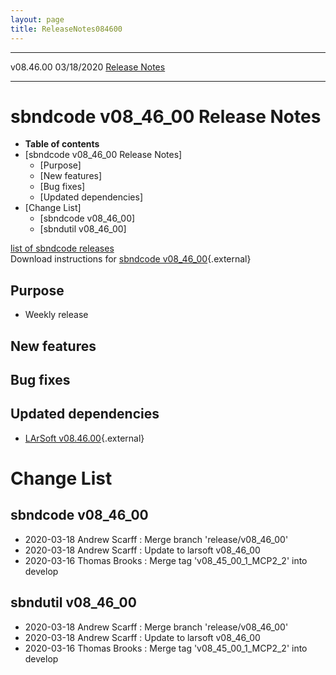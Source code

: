 ```yaml
---
layout: page
title: ReleaseNotes084600
---
```


  ----------- ------------ -- -- ------------------------------------------------------
  v08.46.00   03/18/2020         [Release Notes](ReleaseNotes084600.html)
  ----------- ------------ -- -- ------------------------------------------------------



sbndcode v08\_46\_00 Release Notes
======================================================================================

-   **Table of contents**
-   [sbndcode v08\_46\_00 Release
    Notes]
    -   [Purpose]
    -   [New features]
    -   [Bug fixes]
    -   [Updated dependencies]
-   [Change List]
    -   [sbndcode v08\_46\_00]
    -   [sbndutil v08\_46\_00]

[list of sbndcode
releases](List_of_SBND_code_releases.html)\
Download instructions for [sbndcode
v08\_46\_00](http://scisoft.fnal.gov/scisoft/bundles/sbnd/v08_46_00/sbndcode-v08_46_00.html){.external}



Purpose
----------------------------------

-   Weekly release



New features
--------------------------------------------



Bug fixes
--------------------------------------



Updated dependencies
------------------------------------------------------------

-   [LArSoft
    v08.46.00](https://cdcvs.fnal.gov/redmine/projects/larsoft/wiki/ReleaseNotes084600){.external}



Change List
==========================================



sbndcode v08\_46\_00
----------------------------------------------------------

-   2020-03-18 Andrew Scarff : Merge branch \'release/v08\_46\_00\'
-   2020-03-18 Andrew Scarff : Update to larsoft v08\_46\_00
-   2020-03-16 Thomas Brooks : Merge tag \'v08\_45\_00\_1\_MCP2\_2\'
    into develop



sbndutil v08\_46\_00
----------------------------------------------------------

-   2020-03-18 Andrew Scarff : Merge branch \'release/v08\_46\_00\'
-   2020-03-18 Andrew Scarff : Update to larsoft v08\_46\_00
-   2020-03-16 Thomas Brooks : Merge tag \'v08\_45\_00\_1\_MCP2\_2\'
    into develop

